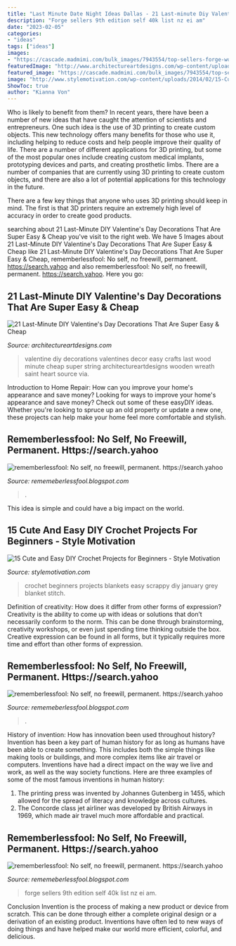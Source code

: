 ```yaml
---
title: "Last Minute Date Night Ideas Dallas - 21 Last-minute Diy Valentine&#039;s Day Decorations That Are Super Easy &amp; Cheap"
description: "Forge sellers 9th edition self 40k list nz ei am"
date: "2023-02-05"
categories:
- "ideas"
tags: ["ideas"]
images:
- "https://cascade.madmimi.com/bulk_images/7943554/top-sellers-forge-world20191104-31990-1kx2tzk.jpg?1572872563"
featuredImage: "http://www.architectureartdesigns.com/wp-content/uploads/2017/02/12-11.jpg"
featured_image: "https://cascade.madmimi.com/bulk_images/7943554/top-sellers-forge-world20191104-31990-1kx2tzk.jpg?1572872563"
image: "http://www.stylemotivation.com/wp-content/uploads/2014/02/15-Cute-and-Easy-DIY-Crochet-Projects-for-Beginners-12-620x413.jpg"
ShowToc: true
author: "Kianna Von"
---
```



Who is likely to benefit from them?
In recent years, there have been a number of new ideas that have caught the attention of scientists and entrepreneurs. One such idea is the use of 3D printing to create custom objects. This new technology offers many benefits for those who use it, including helping to reduce costs and help people improve their quality of life.
There are a number of different applications for 3D printing, but some of the most popular ones include creating custom medical implants, prototyping devices and parts, and creating prosthetic limbs. There are a number of companies that are currently using 3D printing to create custom objects, and there are also a lot of potential applications for this technology in the future.

There are a few key things that anyone who uses 3D printing should keep in mind. The first is that 3D printers require an extremely high level of accuracy in order to create good products.

	

		
searching about 21 Last-Minute DIY Valentine&#039;s Day Decorations That Are Super Easy &amp; Cheap you've visit to the right web. We have 5 Images about 21 Last-Minute DIY Valentine&#039;s Day Decorations That Are Super Easy &amp; Cheap like 21 Last-Minute DIY Valentine&#039;s Day Decorations That Are Super Easy &amp; Cheap, rememberlessfool: No self, no freewill, permanent. https://search.yahoo and also rememberlessfool: No self, no freewill, permanent. https://search.yahoo. Here you go:
		
    
## 21 Last-Minute DIY Valentine&#039;s Day Decorations That Are Super Easy &amp; Cheap

<img loading=lazy src="http://www.architectureartdesigns.com/wp-content/uploads/2017/02/12-11.jpg" onerror="this.onerror=null;this.src='https://tse4.mm.bing.net/th?id=OIP.LvOg68bxTHnk7RJbGbgpigHaJ4&amp;pid=15.1';" alt="21 Last-Minute DIY Valentine&#039;s Day Decorations That Are Super Easy &amp; Cheap">

_Source: architectureartdesigns.com_

>valentine diy decorations valentines decor easy crafts last wood minute cheap super string architectureartdesigns wooden wreath saint heart source via. 

	

Introduction to Home Repair: How can you improve your home's appearance and save money?
Looking for ways to improve your home's appearance and save money? Check out some of these easyDIY ideas. Whether you're looking to spruce up an old property or update a new one, these projects can help make your home feel more comfortable and stylish.

    
## Rememberlessfool: No Self, No Freewill, Permanent. Https://search.yahoo

<img loading=lazy src="https://1.bp.blogspot.com/-Nd11eD0ezJ0/XhufHxrfaRI/AAAAAAAAcCw/9_evJQd54hkan3E4qVGRCZek7DevR-ASgCLcBGAsYHQ/s1600/Untitled187.png" onerror="this.onerror=null;this.src='https://tse2.mm.bing.net/th?id=OIP.KjJ1eQQCZN3dAGOsFcvaPAHaEK&amp;pid=15.1';" alt="rememberlessfool: No self, no freewill, permanent. https://search.yahoo">

_Source: rememeberlessfool.blogspot.com_

>. 

	

This idea is simple and could have a big impact on the world.

    
## 15 Cute And Easy DIY Crochet Projects For Beginners - Style Motivation

<img loading=lazy src="http://www.stylemotivation.com/wp-content/uploads/2014/02/15-Cute-and-Easy-DIY-Crochet-Projects-for-Beginners-12-620x413.jpg" onerror="this.onerror=null;this.src='https://tse1.mm.bing.net/th?id=OIP.KWCuaxX53dQ8IsUEbJVdegHaE7&amp;pid=15.1';" alt="15 Cute and Easy DIY Crochet Projects for Beginners - Style Motivation">

_Source: stylemotivation.com_

>crochet beginners projects blankets easy scrappy diy january grey blanket stitch. 

	

Definition of creativity: How does it differ from other forms of expression?
Creativity is the ability to come up with ideas or solutions that don’t necessarily conform to the norm. This can be done through brainstorming, creativity workshops, or even just spending time thinking outside the box. Creative expression can be found in all forms, but it typically requires more time and effort than other forms of expression.

    
## Rememberlessfool: No Self, No Freewill, Permanent. Https://search.yahoo

<img loading=lazy src="https://1.bp.blogspot.com/--3ovTxjtMFo/Xktc5MmnEFI/AAAAAAAAdAM/bhctsaKkzUwHuZrSOoLzLqVvad98CR-JACLcBGAsYHQ/s1600/Untitled609.png" onerror="this.onerror=null;this.src='https://tse2.mm.bing.net/th?id=OIP.vSxA0yy77ivJSuNYHA26TQHaEK&amp;pid=15.1';" alt="rememberlessfool: No self, no freewill, permanent. https://search.yahoo">

_Source: rememeberlessfool.blogspot.com_

>. 

	

History of invention: How has innovation been used throughout history?
Invention has been a key part of human history for as long as humans have been able to create something. This includes both the simple things like making tools or buildings, and more complex items like air travel or computers. Inventions have had a direct impact on the way we live and work, as well as the way society functions. 
Here are three examples of some of the most famous inventions in human history: 

1) The printing press was invented by Johannes Gutenberg in 1455, which allowed for the spread of literacy and knowledge across cultures. 
2) The Concorde class jet airliner was developed by British Airways in 1969, which made air travel much more affordable and practical.

    
## Rememberlessfool: No Self, No Freewill, Permanent. Https://search.yahoo

<img loading=lazy src="https://cascade.madmimi.com/bulk_images/7943554/top-sellers-forge-world20191104-31990-1kx2tzk.jpg?1572872563" onerror="this.onerror=null;this.src='https://tse1.mm.bing.net/th?id=OIP.vFuL4_rVphOMhQCXrGrd-QHaD7&amp;pid=15.1';" alt="rememberlessfool: No self, no freewill, permanent. https://search.yahoo">

_Source: rememeberlessfool.blogspot.com_

>forge sellers 9th edition self 40k list nz ei am. 

	

Conclusion
Invention is the process of making a new product or device from scratch. This can be done through either a complete original design or a derivation of an existing product. Inventions have often led to new ways of doing things and have helped make our world more efficient, colorful, and delicious.

